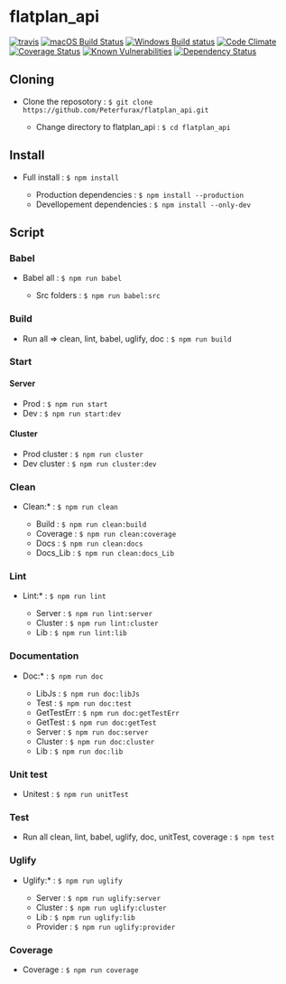 # flatplan_api

[![travis](https://travis-ci.org/Peterfurax/flatplan_api.svg?branch=master)](https://travis-ci.org/Peterfurax/flatplan_api) [![macOS Build Status](https://circleci.com/gh/Peterfurax/flatplan_api.svg?style=shield)](https://circleci.com/gh/Peterfurax/flatPlan_api) [![Windows Build status](https://ci.appveyor.com/api/projects/status/github/Peterfurax/flatPlan_api?svg=true&passingText=build%20-%20OK)](https://ci.appveyor.com/project/jshint/jshint/branch/master) [![Code Climate](https://codeclimate.com/github/Peterfurax/flatplan_api/badges/gpa.svg)](https://codeclimate.com/github/Peterfurax/flatplan_api)[![Coverage Status](https://coveralls.io/repos/github/Peterfurax/flatplan_api/badge.svg?branch=master)](https://coveralls.io/github/Peterfurax/flatplan_api?branch=master) [![Known Vulnerabilities](https://snyk.io/test/github/peterfurax/flatplan_api/badge.svg)](https://snyk.io/test/github/peterfurax/flatplan_api) [![Dependency Status](https://david-dm.org/peterfurax/flatPlan_api.svg)](https://david-dm.org/peterfurax/flatPlan_api)

## Cloning

- Clone the reposotory : `$ git clone https://github.com/Peterfurax/flatplan_api.git`

  - Change directory to flatplan_api : `$ cd flatplan_api`

## Install

- Full install : `$ npm install`

  - Production dependencies : `$ npm install --production`
  - Devellopement dependencies : `$ npm install --only-dev`

## Script

### Babel

- Babel all : `$ npm run babel`

  - Src folders : `$ npm run babel:src`

### Build

- Run all => clean, lint, babel, uglify, doc : `$ npm run build`

### Start

#### Server

- Prod : `$ npm run start`
- Dev : `$ npm run start:dev`

#### Cluster

- Prod cluster : `$ npm run cluster`
- Dev cluster : `$ npm run cluster:dev`

### Clean

- Clean:* : `$ npm run clean`

  - Build : `$ npm run clean:build`
  - Coverage : `$ npm run clean:coverage`
  - Docs : `$ npm run clean:docs`
  - Docs_Lib : `$ npm run clean:docs_Lib`

### Lint

- Lint:* : `$ npm run lint`

  - Server : `$ npm run lint:server`
  - Cluster : `$ npm run lint:cluster`
  - Lib : `$ npm run lint:lib`

### Documentation

- Doc:* : `$ npm run doc`

  - LibJs : `$ npm run doc:libJs`
  - Test : `$ npm run doc:test`
  - GetTestErr : `$ npm run doc:getTestErr`
  - GetTest : `$ npm run doc:getTest`
  - Server : `$ npm run doc:server`
  - Cluster : `$ npm run doc:cluster`
  - Lib : `$ npm run doc:lib`

### Unit test

- Unitest : `$ npm run unitTest`

### Test

- Run all clean, lint, babel, uglify, doc, unitTest, coverage : `$ npm test`

### Uglify

- Uglify:* : `$ npm run uglify`

  - Server : `$ npm run uglify:server`
  - Cluster : `$ npm run uglify:cluster`
  - Lib : `$ npm run uglify:lib`
  - Provider : `$ npm run uglify:provider`

### Coverage

- Coverage : `$ npm run coverage`
